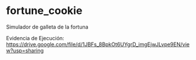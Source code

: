 # fortune_cookie
Simulador de galleta de la fortuna

Evidencia de Ejecución: https://drive.google.com/file/d/1JBFs_8BpkOt6UYgrD_imgEjwJLvpe9EN/view?usp=sharing

